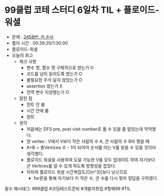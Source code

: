 # 99클럽 코테 스터디 6일차 TIL + 플로이드-워셜

- 문제 : [2458번: 키 순서](https://www.acmicpc.net/problem/2458)
- 풀이 시간 : 00:39:20/1:30:00
- 플로이드-워셜
- 오늘의 회고
    - 체크 사항
        - 변수 명, 함수 명 구체적으로 썼는가 O
        - 코드를 남이 읽히도록 썼는가 O
        - 불필요한 주석 달지 않았는가 O
        - assertion 썼는가 X
        - 전역 변수 지양했는가 O
    - 잘한 점
        - 힌트 안 봄
        - 시간 안에 품
        - 원트
    - 생각
        - 처음에는 DFS pre, post visit number로 풀 수 있을 줄 알았는데 막막했다.
        - 한 vertex : V에서 V보다 작은 사람의 수 A, 큰 사람의 수 B라 했을 때
        - A+B = 총Vertices 수 - 1이 되어야 순서를 아는 V를 찾을 수 있을 것이라 생각했다.
        - 플로이드 워셜을 사용하여 도달 가능한 V를 모두 업데이트 하여 자기보다 큰 Vertices를 알 수 있게 하도록 방향성을 잡았다.
        - 어차피 플로이드 워셜 시간복잡도[O(n^3)]보다 낮으므로
            - for문을 통해 자기보다 키 작은 수, 큰 수를 다시 찾아 정답을 구하였다.
        

필수 해시태그: #99클럽 #코딩테스트준비 #개발자취업 #항해99 #TIL
